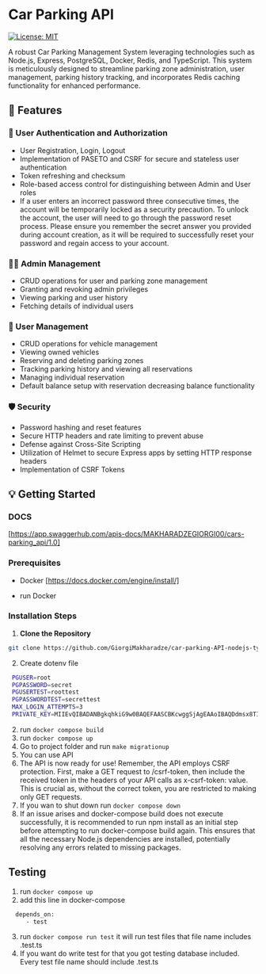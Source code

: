 # Car Parking API

[![License: MIT](https://img.shields.io/badge/License-MIT-yellow.svg)](https://opensource.org/licenses/MIT)

A robust Car Parking Management System leveraging technologies such as Node.js, Express, PostgreSQL, Docker, Redis, and TypeScript. This system is meticulously designed to streamline parking zone administration, user management, parking history tracking, and incorporates Redis caching functionality for enhanced performance.

## 🚀 Features

### 🔐 User Authentication and Authorization

- User Registration, Login, Logout
- Implementation of PASETO and CSRF for secure and stateless user authentication
- Token refreshing and checksum
- Role-based access control for distinguishing between Admin and User roles
- If a user enters an incorrect password three consecutive times, the account will be temporarily locked as a security precaution. To unlock the account, the user will need to go through the password reset process. Please ensure you remember the secret answer you provided during account creation, as it will be required to successfully reset your password and regain access to your account.

### 👮‍♂️ Admin Management

- CRUD operations for user and parking zone management
- Granting and revoking admin privileges
- Viewing parking and user history
- Fetching details of individual users

### 🚗 User Management

- CRUD operations for vehicle management
- Viewing owned vehicles
- Reserving and deleting parking zones
- Tracking parking history and viewing all reservations
- Managing individual reservation
- Default balance setup with reservation decreasing balance functionality

### 🛡️ Security

- Password hashing and reset features
- Secure HTTP headers and rate limiting to prevent abuse
- Defense against Cross-Site Scripting
- Utilization of Helmet to secure Express apps by setting HTTP response headers
- Implementation of CSRF Tokens

## 💡 Getting Started

### DOCS

[https://app.swaggerhub.com/apis-docs/MAKHARADZEGIORGI00/cars-parking_api/1.0]

### Prerequisites

- Docker
  [https://docs.docker.com/engine/install/]

- run Docker

### Installation Steps

1. **Clone the Repository**

```sh
git clone https://github.com/GiorgiMakharadze/car-parking-API-nodejs-typescript.git
```

2. Create dotenv file

```bash
 PGUSER=root
 PGPASSWORD=secret
 PGUSERTEST=roottest
 PGPASSWORDTEST=secrettest
 MAX_LOGIN_ATTEMPTS=3
 PRIVATE_KEY=MIIEvQIBADANBgkqhkiG9w0BAQEFAASCBKcwggSjAgEAAoIBAQDdmsx8TI5W6U9/JUVpG9RGc/By6A2Cv2Ic5UeZSdv0ph9/
```

2. run `docker compose build`
3. run `docker compose up`
4. Go to project folder and run `make migrationup`
5. You can use API
6. The API is now ready for use! Remember, the API employs CSRF protection. First, make a GET request to /csrf-token, then include the received token in the headers of your API calls as x-csrf-token: value. This is crucial as, without the correct token, you are restricted to making only GET requests.
7. If you wan to shut down run `docker compose down`
8. If an issue arises and docker-compose build does not execute successfully, it is recommended to run npm install as an initial step before attempting to run docker-compose build again. This ensures that all the necessary Node.js dependencies are installed, potentially resolving any errors related to missing packages.

## Testing

1. run `docker compose up`
2. add this line in docker-compose

```bash
  depends_on:
     - test
```

3. run `docker compose run test` it will run test files that file name includes .test.ts
4. If you want do write test for that you got testing database included. Every test file name should include .test.ts
